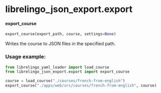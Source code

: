 <a name="librelingo_json_export.export"></a>
# librelingo\_json\_export.export

<a name="librelingo_json_export.export.export_course"></a>
#### export\_course

```python
export_course(export_path, course, settings=None)
```

Writes the course to JSON files in the specified path.

### Usage example:

```python
from librelingo_yaml_loader import load_course
from librelingo_json_export.export import export_course

course = load_course("./courses/french-from-english")
export_course("./apps/web/src/courses/french-from-english", course)
```

